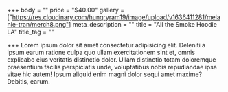 +++
body = ""
price = "$40.00"
gallery = ["https://res.cloudinary.com/hungryram19/image/upload/v1636411281/melanie-tran/merch8.png"]
meta_description = ""
title = "All the Smoke Hoodie LA"
title_tag = ""

+++
Lorem ipsum dolor sit amet consectetur adipisicing elit. Deleniti a ipsum earum ratione culpa quo ullam exercitationem sint et, omnis explicabo eius veritatis distinctio dolor. Ullam distinctio totam doloremque praesentium facilis perspiciatis unde, voluptatibus nobis repudiandae ipsa vitae hic autem! Ipsum aliquid enim magni dolor sequi amet maxime? Debitis, earum.